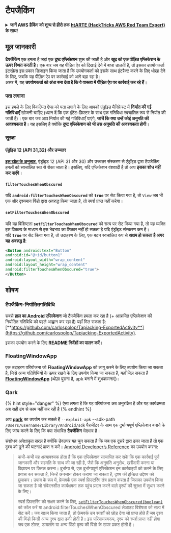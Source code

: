 # टैपजैकिंग

<details>

<summary><strong>जानें AWS हैकिंग को शून्य से हीरो तक</strong> <a href="https://training.hacktricks.xyz/courses/arte"><strong>htARTE (HackTricks AWS Red Team Expert)</strong></a><strong> के साथ!</strong></summary>

HackTricks का समर्थन करने के अन्य तरीके:

* यदि आप चाहते हैं कि आपकी **कंपनी HackTricks में विज्ञापित हो** या **HackTricks को PDF में डाउनलोड करें** तो [**सब्सक्रिप्शन प्लान्स देखें**](https://github.com/sponsors/carlospolop)!
* [**आधिकारिक PEASS और HackTricks स्वैग**](https://peass.creator-spring.com) प्राप्त करें
* हमारे विशेष [**NFTs**](https://opensea.io/collection/the-peass-family) कलेक्शन, [**The PEASS Family**](https://opensea.io/collection/the-peass-family) खोजें
* **शामिल हों** 💬 [**डिस्कॉर्ड समूह**](https://discord.gg/hRep4RUj7f) या [**टेलीग्राम समूह**](https://t.me/peass) या हमें **ट्विटर** 🐦 [**@carlospolopm**](https://twitter.com/hacktricks_live)** पर फॉलो** करें।
* **हैकिंग ट्रिक्स साझा करें द्वारा PRs सबमिट करके** [**HackTricks**](https://github.com/carlospolop/hacktricks) और [**HackTricks Cloud**](https://github.com/carlospolop/hacktricks-cloud) github repos में।

</details>

## **मूल जानकारी**

**टैपजैकिंग** एक हमला है जहां एक **दुष्ट एप्लिकेशन** शुरू की जाती है और **खुद को एक पीड़ित एप्लिकेशन के ऊपर स्थित करती है**। एक बार जब यह पीड़ित ऐप को दिखाई देने में बाधा डालती है, तो इसका उपयोगकर्ता इंटरफ़ेस इस प्रकार डिज़ाइन किया जाता है कि उपयोगकर्ता को इसके साथ इंटरैक्ट करने के लिए धोखा देने के लिए, जबकि यह पीड़ित ऐप पर कार्रवाई को आगे बढ़ा रहा है।\
असर में, यह **उपयोगकर्ता को अंधा बना देता है कि वे वास्तव में पीड़ित ऐप पर कार्रवाई कर रहे हैं**।

### पता लगाना

इस हमले के लिए विकल्पित ऐप्स को पता लगाने के लिए आपको एंड्रॉइड मैनिफ़ेस्ट में **निर्यात की गई गतिविधाएँ** खोजनी चाहिए (ध्यान दें कि एक इंटेंट-फ़िल्टर के साथ एक गतिविधा स्वचालित रूप से निर्यात की जाती है)। एक बार जब आप निर्यात की गई गतिविधाएँ पाएंगे, **जांचें कि क्या उन्हें कोई अनुमति की आवश्यकता है**। यह इसलिए है क्योंकि **दुष्ट एप्लिकेशन को भी उस अनुमति की आवश्यकता होगी**।

### सुरक्षा

#### एंड्रॉइड 12 (API 31,32) और उच्चतर

[**इस स्रोत के अनुसार**](https://www.geeksforgeeks.org/tapjacking-in-android/)**,** एंड्रॉइड 12 (API 31 और 30) और उच्चतर संस्करण से एंड्रॉइड द्वारा टैपजैकिंग हमलों को स्वचालित रूप से रोका जाता है। इसलिए, यदि एप्लिकेशन वंशवादी है तो आप **इसका शोध नहीं कर पाएंगे**।

#### `filterTouchesWhenObscured`

यदि **`android:filterTouchesWhenObscured`** को **`true`** पर सेट किया गया है, तो `View` जब भी एक और दृश्यमान विंडो द्वारा अवरुद्ध किया जाता है, तो स्पर्श प्राप्त नहीं करेगा।

#### **`setFilterTouchesWhenObscured`**

यदि यह विशिष्टता **`setFilterTouchesWhenObscured`** को सत्य पर सेट किया गया है, तो यह व्यक्ति इस विकल्प के माध्यम से इस भेदभाव का शिकार नहीं हो सकता है यदि एंड्रॉइड संस्करण कम है।\
यदि **`true`** पर सेट किया गया है, तो उदाहरण के लिए, एक बटन स्वचालित रूप से **अक्षम हो सकता है अगर यह अवरुद्ध है**:
```xml
<Button android:text="Button"
android:id="@+id/button1"
android:layout_width="wrap_content"
android:layout_height="wrap_content"
android:filterTouchesWhenObscured="true">
</Button>
```
## शोषण

### टैपजैकिंग-निर्यातितगतिविधि

सबसे **हाल का Android एप्लिकेशन** जो टैपजैकिंग हमला कर रहा है (+ आक्रमित एप्लिकेशन की निर्यातित गतिविधि को पहले आह्वान कर रहा है) यहाँ मिल सकता है: [**https://github.com/carlospolop/Tapjacking-ExportedActivity**](https://github.com/carlospolop/Tapjacking-ExportedActivity).

इसका उपयोग करने के लिए **README निर्देशों का पालन करें**।

### FloatingWindowApp

एक उदाहरण परियोजना जो **FloatingWindowApp** को लागू करने के लिए उपयोग किया जा सकता है, जिसे अन्य गतिविधियों के ऊपर रखने के लिए उपयोग किया जा सकता है, यहाँ मिल सकता है [**FloatingWindowApp**](https://github.com/aminography/FloatingWindowApp) (थोड़ा पुराना है, apk बनाने में शुभकामनाएं)।

### Qark

{% hint style="danger" %}
ऐसा लगता है कि यह परियोजना अब अनुरक्षित है और यह कार्यक्षमता अब सही ढंग से काम नहीं कर रही है
{% endhint %}

आप [**qark**](https://github.com/linkedin/qark) का उपयोग कर सकते हैं `--exploit-apk` --sdk-path `/Users/username/Library/Android/sdk` पैरामीटर के साथ एक दुर्भाग्यपूर्ण एप्लिकेशन बनाने के लिए जांच करने के लिए कि क्या संभावित **टैपजैकिंग** भेदभाव है।

संशोधन अपेक्षाकृत सरल है क्योंकि डेवलपर यह चुन सकता है कि जब एक दूसरे द्वारा ढका जाता है तो एक दृश्य को छूने की घटनाएं प्राप्त न करें। [Android Developer’s Reference](https://developer.android.com/reference/android/view/View#security) का उपयोग करना:

> कभी-कभी यह अत्यावश्यक होता है कि एक एप्लिकेशन सत्यापित कर सके कि एक कार्रवाई पूर्ण जानकारी और सहमति के साथ की जा रही है, जैसे कि अनुमति अनुरोध, खरीदारी करना या विज्ञापन पर क्लिक करना। दुर्भाग्य से, एक दुर्भाग्यपूर्ण एप्लिकेशन इन कार्रवाइयों को करने के लिए प्रयास कर सकता है, जिन्हें अनजान होकर कराया जा सकता है, दृश्य की इच्छित उद्देश्य को छुपाकर। उपाय के रूप में, फ्रेमवर्क एक स्पर्श फ़िल्टरिंग तंत्र प्रदान करता है जिसका उपयोग किया जा सकता है जो संवेदनशील कार्यक्षमता तक पहुंच प्रदान करने वाले दृश्यों की सुरक्षा में सुधार करने के लिए।
>
> स्पर्श फ़िल्टरिंग को सक्षम करने के लिए, [`setFilterTouchesWhenObscured(boolean)`](https://developer.android.com/reference/android/view/View#setFilterTouchesWhenObscured%28boolean%29) को कॉल करें या android:filterTouchesWhenObscured लेआउट विशेषता को सत्य में सेट करें। जब सक्षम किया जाता है, तो फ्रेमवर्क उन स्पर्शों को छोड़ देगा जो प्राप्त होते हैं जब दृश्य की विंडो किसी अन्य दृश्य द्वारा ढकी होती है। इस परिणामस्वरूप, दृश्य को स्पर्श प्राप्त नहीं होगा जब एक टोस्ट, डायलॉग या अन्य विंडो दृश्य की विंडो के ऊपर प्रकट होती है।
